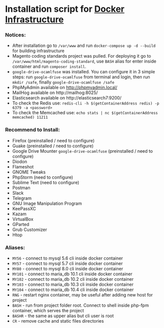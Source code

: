# Installation script for [Docker Infrastructure](https://github.com/BlackMaizeGod/docker_infrastructure)

### Notices:
 - After installation go to `/var/www` and run `docker-compose up -d --build` for building infrastructure
 - Magento coding standards project was pulled. For deploying it go to `/var/www/html/magento-coding-standard`,
   use `BASH` alias for enter inside container and run `composer install`.
 - `google-drive-ocamlfuse` was installed. You can configure it in 3 simple steps:
   run `google-drive-ocamlfuse` from terminal and login, then run `mkdir /safe`,
   finally `google-drive-ocamlfuse /safe`
 - PhpMyAdmin available on http://phpmyadmin.local/
 - MailHog available on http://mailhog:8025/
 - Elasticsearch available on http://elasticsearch7:9200/
 - To check the Redis use: `redis-cli -h $(getContainerAddress redis) -p 6379 -a <password>`
 - To check the Memcached use: `echo stats | nc $(getContainerAddress memcached) 11211`

### Recommend to Install:
 - Firefox (preinstalled / need to configure)
 - Guake (preinstalled / need to configure)
 - Google Drive Mounter `google-drive-ocamlfuse` (preinstalled / need to configure)
 - Diodon
 - Flameshot
 - GNOME Tweaks
 - PhpStorm (need to configure)
 - Sublime Text (need to configure)
 - Postman
 - Slack
 - Telegram
 - GNU Image Manipulation Program
 - KeePassXC
 - Kazam
 - VirtualBox
 - GParted
 - Grub Customizer
 - Htop

### Aliases:
 - `MY56` - connect to mysql 5.6 cli inside docker container
 - `MY57` - connect to mysql 5.7 cli inside docker container
 - `MY80` - connect to mysql 8.0 cli inside docker container
 - `MY101` - connect to maria_db 10.1 cli inside docker container
 - `MY102` - connect to maria_db 10.2 cli inside docker container
 - `MY103` - connect to maria_db 10.3 cli inside docker container
 - `MY104` - connect to maria_db 10.4 cli inside docker container
 - `RNG` - restart nginx container, may be useful after adding new host for project
 - `BASH` - run from project folder root. Connect to shell inside php-fpm container, which serves the project 
 - `BASHR` - the same as upper alias but cli user is root
 - `CR` - remove cache and static files directories

